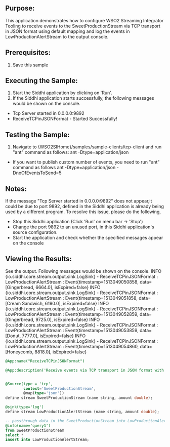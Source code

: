 
## Purpose:
This application demonstrates how to configure WSO2 Streaming Integrator Tooling to receive events to the SweetProductionStream via TCP transport in JSON format using default mapping and log the events in LowProductionAlertStream to the output console.

## Prerequisites:
1) Save this sample

## Executing the Sample:
1) Start the Siddhi application by clicking on 'Run'.
2) If the Siddhi application starts successfully, the following messages would be shown on the console.
* Tcp Server started in 0.0.0.0:9892
* ReceiveTCPinJSONFormat - Started Successfully!

## Testing the Sample:
1) Navigate to {WSO2SIHome}/samples/sample-clients/tcp-client and run "ant" command as follows:
ant -Dtype=application/json
- If you want to publish custom number of events, you need to run "ant" command as follows
ant -Dtype=application/json -DnoOfEventsToSend=5

## Notes:
If the message "Tcp Server started in 0.0.0.0:9892" does not appear,it could be due to port 9892, defined in the Siddhi application is already being used by a different program. To resolve this issue, please do the following,
* Stop this Siddhi application (Click 'Run' on menu bar -> 'Stop')
* Change the port 9892 to an unused port, in this Siddhi application's source configuration.
* Start the application and check whether the specified messages appear on the console

## Viewing the Results:
See the output. Following messages would be shown on the console.
INFO {io.siddhi.core.stream.output.sink.LogSink} - ReceiveTCPinJSONFormat : LowProductionAlertStream : Event{timestamp=1513049050858, data=[Gingerbread, 6664.0], isExpired=false}
INFO {io.siddhi.core.stream.output.sink.LogSink} - ReceiveTCPinJSONFormat : LowProductionAlertStream : Event{timestamp=1513049051858, data=[Cream Sandwich, 6190.0], isExpired=false}
INFO {io.siddhi.core.stream.output.sink.LogSink} - ReceiveTCPinJSONFormat : LowProductionAlertStream : Event{timestamp=1513049052859, data=[Gingerbread, 9725.0], isExpired=false}
INFO {io.siddhi.core.stream.output.sink.LogSink} - ReceiveTCPinJSONFormat : LowProductionAlertStream : Event{timestamp=1513049053859, data=[Donut, 7777.0], isExpired=false}
INFO {io.siddhi.core.stream.output.sink.LogSink} - ReceiveTCPinJSONFormat : LowProductionAlertStream : Event{timestamp=1513049054860, data=[Honeycomb, 8818.0], isExpired=false}


```sql
@App:name("ReceiveTCPinJSONFormat")

@App:description('Receive events via TCP transport in JSON format with default mapping and view the output on the console.')


@Source(type = 'tcp',
        context='SweetProductionStream',
        @map(type='json'))
define stream SweetProductionStream (name string, amount double);

@sink(type='log')
define stream LowProductionAlertStream (name string, amount double);

-- passthrough data in the SweetProductionStream into LowProducitonAlertStream
@info(name='query1')
from SweetProductionStream
select *
insert into LowProductionAlertStream;
```
